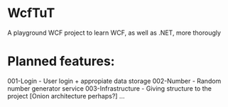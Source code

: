# WcfTuT

A playground WCF project to learn WCF, as well as .NET, more thorougly

# Planned features:

001-Login - User login + appropiate data storage
002-Number - Random number generator service
003-Infrastructure - Giving structure to the project [Onion architecture perhaps?]
...
